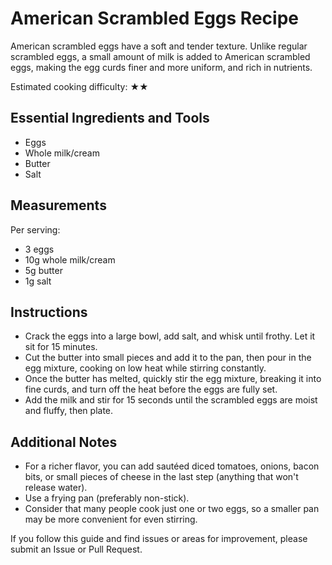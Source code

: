 # American Scrambled Eggs Recipe

American scrambled eggs have a soft and tender texture. Unlike regular scrambled eggs, a small amount of milk is added to American scrambled eggs, making the egg curds finer and more uniform, and rich in nutrients.

Estimated cooking difficulty: ★★

## Essential Ingredients and Tools

- Eggs
- Whole milk/cream
- Butter
- Salt

## Measurements

Per serving:

- 3 eggs
- 10g whole milk/cream
- 5g butter
- 1g salt

## Instructions

- Crack the eggs into a large bowl, add salt, and whisk until frothy. Let it sit for 15 minutes.
- Cut the butter into small pieces and add it to the pan, then pour in the egg mixture, cooking on low heat while stirring constantly.
- Once the butter has melted, quickly stir the egg mixture, breaking it into fine curds, and turn off the heat before the eggs are fully set.
- Add the milk and stir for 15 seconds until the scrambled eggs are moist and fluffy, then plate.

## Additional Notes

- For a richer flavor, you can add sautéed diced tomatoes, onions, bacon bits, or small pieces of cheese in the last step (anything that won't release water).
- Use a frying pan (preferably non-stick).
- Consider that many people cook just one or two eggs, so a smaller pan may be more convenient for even stirring.

If you follow this guide and find issues or areas for improvement, please submit an Issue or Pull Request.
